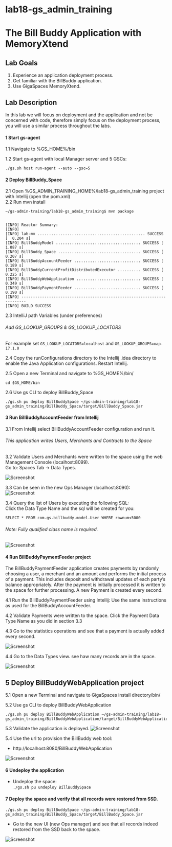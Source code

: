 # lab18-gs_admin_training

# The Bill Buddy Application with MemoryXtend

## Lab Goals

1. Experience an application deployment process.
2. Get familiar with the BillBuddy application.
3. Use GigaSpaces MemoryXtend. 

## Lab Description
In this lab we will focus on deployment and the application and not be concerned with code, therefore simply focus on the deployment process, you will use a similar process throughout the labs.

#### 1	Start gs-agent

1.1 Navigate to %GS_HOME%/bin
        
1.2 Start gs-agent with local Manager server and 5 GSCs:
```
./gs.sh host run-agent --auto --gsc=5
```
    
#### 2	Deploy BillBuddy_Space
    
2.1 Open %GS_ADMIN_TRAINING_HOME%/lab18-gs_admin_training project with Intellij (open the pom.xml) <br />
2.2 Run mvn install

    ~/gs-admin-training/lab18-gs_admin_training$ mvn package
    
    
    [INFO] Reactor Summary:
    [INFO] 
    [INFO] lab-mx ............................................... SUCCESS [  0.204 s]
    [INFO] BillBuddyModel ..................................... SUCCESS [  1.087 s]
    [INFO] BillBuddy_Space .................................... SUCCESS [  0.207 s]
    [INFO] BillBuddyAccountFeeder ............................. SUCCESS [  0.189 s]
    [INFO] BillBuddyCurrentProfitDistributedExecutor .......... SUCCESS [  0.225 s]
    [INFO] BillBuddyWebApplication ............................ SUCCESS [  0.349 s]
    [INFO] BillBuddyPaymentFeeder ............................. SUCCESS [  0.190 s]
    [INFO] ------------------------------------------------------------------------
    [INFO] BUILD SUCCESS

2.3 IntelliJ path Variables (under preferences)

###### Add GS_LOOKUP_GROUPS & GS_LOOKUP_LOCATORS

For example set `GS_LOOKUP_LOCATORS=localhost` and `GS_LOOKUP_GROUPS=xap-17.1.0`

2.4 Copy the runConfigurations directory to the Intellij .idea directory to enable the Java Application configurations. Restart Intellij.

2.5 Open a new Terminal and navigate to %GS_HOME%/bin/
```
cd $GS_HOME/bin
```
2.6 Use gs CLI to deploy BillBuddy_Space
``` 
./gs.sh pu deploy BillBuddySpace ~/gs-admin-training/lab18-gs_admin_training/BillBuddy_Space/target/BillBuddy_Space.jar 
```
#### 3	Run BillBuddyAccountFeeder from Intellij

3.1 From Intellij select BillBuddyAccountFeeder configuration and run it.

###### This application writes Users, Merchants and Contracts to the Space
 
3.2 Validate Users and Merchants were written to the space using the web Management Console (localhost:8099). <br />
 Go to: Spaces Tab -> Data Types. <br />
 
![Screenshot](./Pictures/Picture1.png)

3.3 Can be seen in the new Ops Manager (localhost:8090):<br>
![Screenshot](./Pictures/Picture6.png)

3.4 Query the list of Users by executing the following SQL: <br />
Click the Data Type Name and the sql will be created for you: <br />

    SELECT * FROM com.gs.billbuddy.model.User WHERE rownum<5000
    
###### Note: Fully qualified class name is required.

![Screenshot](./Pictures/Picture2.png)

#### 4	Run BillBuddyPaymentFeeder project
The BillBuddyPaymentFeeder application creates payments by randomly choosing a user, 
a merchant and an amount and performs the initial process of a payment. 
This includes deposit and withdrawal updates of each party’s balance appropriately. 
After the payment is initially processed it is written to the space for further processing. 
A new Payment is created every second.
 
4.1 Run the BillBuddyPaymentFeeder using Intellij: 
Use the same instructions as used for the BillBuddyAccountFeeder.

4.2 Validate Payments were written to the space. 
Click the Payment Data Type Name as you did in section 3.3
 
4.3 Go to the statistics operations and see that a payment is actually added every second.

![Screenshot](./Pictures/Picture3.png)

4.4 Go to the Data Types view. see haw many records are in the space.<br>

![Screenshot](./Pictures/Picture4.png)

## 5 Deploy BillBuddyWebApplication project

5.1 Open a new Terminal and navigate to GigaSpaces install directory/bin/

5.2 Use gs CLI to deploy BillBuddyWebApplication
 
    ./gs.sh pu deploy BillBuddyWebApplication ~/gs-admin-training/lab18-gs_admin_training/BillBuddyWebApplication/target/BillBuddyWebApplication.war

5.3 Validate the application is deployed.
![Screenshot](./Pictures/Picture7.png)<br>

5.4 Use the url to provision the BillBuddy web tool: <br>
* http://localhost:8080/BillBuddyWebApplication <br>

![Screenshot](./Pictures/Picture8.png)<br>

#### 6 Undeploy the application 

* Undeploy the space:<br>
   `./gs.sh pu undeploy BillBuddySpace`
   
#### 7 Deploy the space and verify that all records were restored from SSD.
    ./gs.sh pu deploy BillBuddySpace ~/gs-admin-training/lab18-gs_admin_training/BillBuddy_Space/target/BillBuddy_Space.jar
* Go to the new UI (new Ops manager) and see that all records indeed restored from the SSD back to the space.<br>

![Screenshot](./Pictures/Picture5.png)